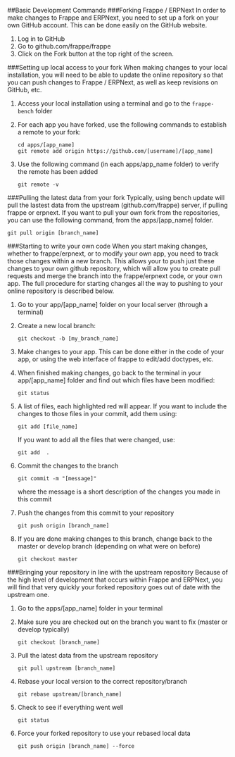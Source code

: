 ##Basic Development Commands
###Forking Frappe / ERPNext
In order to make changes to Frappe and ERPNext, you need to set up a fork on your own GitHub account. This can be done easily on the GitHub website.

1. Log in to GitHub
2. Go to github.com/frappe/frappe
3. Click on the Fork button at the top right of the screen.

###Setting up local access to your fork
When making changes to your local installation, you will need to be able to update the online repository so that you can push changes to Frappe / ERPNext, as well as keep revisions on GitHub, etc.

1. Access your local installation using a terminal and go to the `frappe-bench` folder
2. For each app you have forked, use the following commands to establish a remote to your fork:

    ```
    cd apps/[app_name]
    git remote add origin https://github.com/[username]/[app_name]
    ```

3. Use the following command (in each apps/app_name folder) to verify the remote has been added

    ```
    git remote -v
    ```

###Pulling the latest data from your fork
Typically, using bench update will pull the lastest data from the upstream (github.com/frappe) server, if pulling frappe or erpnext. If you want to pull your own fork from the repositories, you can use the following command, from the apps/[app_name] folder.

```
git pull origin [branch_name]
```

###Starting to write your own code
When you start making changes, whether to frappe/erpnext, or to modify your own app, you need to track those changes within a new branch. This allows your to push just these changes to your own github repository, which will allow you to create pull requests and merge the branch into the frappe/erpnext code, or your own app. The full procedure for starting changes all the way to pushing to your online repository is described below.

1. Go to your app/[app_name] folder on your local server (through a terminal)
2. Create a new local branch:

    ```
    git checkout -b [my_branch_name]
    ```

3. Make changes to your app. This can be done either in the code of your app, or using the web interface of frappe to edit/add doctypes, etc. 
4. When finished making changes, go back to the terminal in your app/[app_name] folder and find out which files have been modified:

    ```
    git status
    ```

5. A list of files, each highlighted red will appear. If you want to include the changes to those files in your commit, add them using:

    ```
    git add [file_name]
    ```
    If you want to add all the files that were changed, use:
    ```
    git add  .
    ```

6. Commit the changes to the branch

    ```
    git commit -m "[message]"
    ```

    where the message is a short description of the changes you made in this commit

7. Push the changes from this commit to your repository

    ```
    git push origin [branch_name]
    ```

8. If you are done making changes to this branch, change back to the master or develop branch (depending on what were on before)

    ```
    git checkout master
    ```

###Bringing your repository in line with the upstream repository
Because of the high level of development that occurs within Frappe and ERPNext, you will find that very quickly your forked repository goes out of date with the upstream one. 

1. Go to the apps/[app_name] folder in your terminal
2. Make sure you are checked out on the branch you want to fix (master or develop typically)

    ```
    git checkout [branch_name]
    ```

3. Pull the latest data from the upstream repository

    ```
    git pull upstream [branch_name]
    ```

4. Rebase your local version to the correct repository/branch

    ```
    git rebase upstream/[branch_name]
    ```

5. Check to see if everything went well

    ```
    git status
    ```

6. Force your forked repository to use your rebased local data

    ```
    git push origin [branch_name] --force
    ```